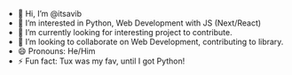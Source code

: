- 👋 Hi, I’m @itsavib
- 👀 I’m interested in Python, Web Development with JS (Next/React)
- 🌱 I’m currently looking for interesting project to contribute.
- 💞️ I’m looking to collaborate on Web Development, contributing to library.
- 😄 Pronouns: He/Him
- ⚡ Fun fact: Tux was my fav, until I got Python!

<!---
itsavib/itsavib is a ✨ special ✨ repository because its `README.md` (this file) appears on your GitHub profile.
You can click the Preview link to take a look at your changes.
--->
